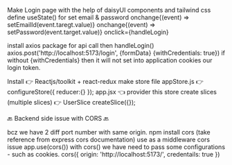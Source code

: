 Make Login page with the help of daisyUI components and tailwind css
define useState() for set email & password
onchange{(event) => setEmailId(event.taregt.value)}
onchange{(event) => setPassword(event.target.value)}
onclick={handleLogin}

install axios package for api call
then handleLogin() axios.post('http://localhost:5173/login', {formData} {withCredentials: true})
if without {withCredentials} then it will not set into application cookies our login token.

Install 👉 Reactjs/toolkit + react-redux
make store file appStore.js 👉 configureStore({ reducer:{} });
app.jsx 👈 provider this store
create slices (multiple slices) 👉 UserSlice createSlice({});


🔙 Backend side issue with CORS 🔙

bcz we have 2 diff port number with same origin.
npm install cors (take reference from express cors documentation)
use as a middleware cors issue
app.use(cors())
with cors() we have need to pass some configurations - such as cookies.
cors({
  origin: 'http://localhost:5173/',
  credentails: true
})